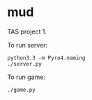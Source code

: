 mud
===

TAS project 1.


To run server:
```
python3.3 -m Pyro4.naming
./server.py
```

To run game:
```
./game.py
```